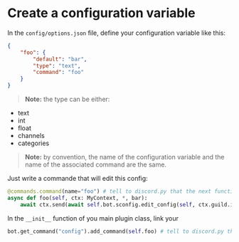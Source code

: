 # Create a configuration variable

In the `config/options.json` file, define your configuration variable like this:
```json
{
    "foo": {
        "default": "bar",
        "type": "text",
        "command": "foo"
    }
}
```
> __Note:__ the type can be either:
* text
* int
* float
* channels
* categories


> __Note:__ by convention, the name of the configuration variable and the name of the associated command are the same.

Just write a commande that will edit this config:
```python
@commands.command(name="foo") # tell to discord.py that the next function is a discord command
async def foo(self, ctx: MyContext, *, bar):
    await ctx.send(await self.bot.sconfig.edit_config(self, ctx.guild.id, "foo", bar)) # It will edit the config and send a confirmation message
```


In the `__init__` function of you main plugin class, link your
```python
bot.get_command("config").add_command(self.foo) # tell to discord.py that the command we defined is actually a sub-command of the "config" command
```